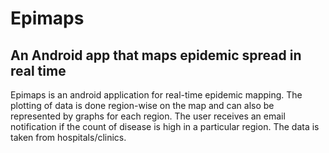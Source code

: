 # Epimaps
## An Android app that maps epidemic spread in real time
Epimaps is an android application for real-time epidemic mapping. The plotting of data is done region-wise on the map and can also be represented by graphs for each region. The user receives an email notification if the count of disease is high in a particular region. The data is taken from hospitals/clinics.
